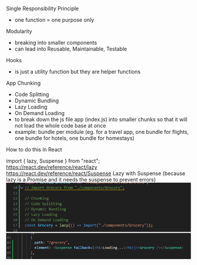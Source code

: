 Single Responsibility Principle
- one function = one purpose only

Modularity
- breaking into smaller components
- can lead into Reusable, Maintainable, Testable

Hooks
- is just a utility function but they are helper functions

App Chunking
- Code Splitting
- Dynamic Bundling
- Lazy Loading
- On Demand Loading
- to break down the js file app (index.js) into smaller chunks so that it will not load the whole code base at once
- example: bundle per module (eg. for a travel app, one bundle for flights, one bundle for hotels, one bundle for homestays)

How to do this in React

import { lazy, Suspense } from "react";
https://react.dev/reference/react/lazy
https://react.dev/reference/react/Suspense
Lazy with Suspense (because lazy is a Promise and it needs the suspense to prevent errors)
![lazy-loading](image-1.png)
![component-to-be-lazy-loaded-surrounded-with-suspense](image-2.png)